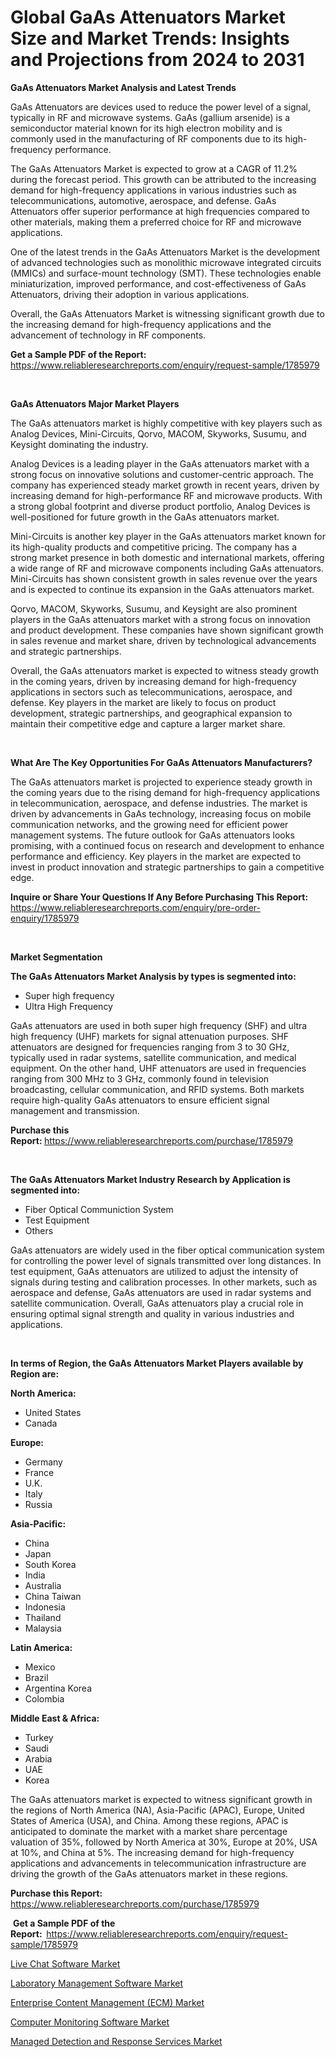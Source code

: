 <p><h1>Global GaAs Attenuators Market Size and Market Trends: Insights and Projections from 2024 to 2031</h1></p><p><strong>GaAs Attenuators Market Analysis and Latest Trends</strong></p>
<p><p>GaAs Attenuators are devices used to reduce the power level of a signal, typically in RF and microwave systems. GaAs (gallium arsenide) is a semiconductor material known for its high electron mobility and is commonly used in the manufacturing of RF components due to its high-frequency performance.</p><p>The GaAs Attenuators Market is expected to grow at a CAGR of 11.2% during the forecast period. This growth can be attributed to the increasing demand for high-frequency applications in various industries such as telecommunications, automotive, aerospace, and defense. GaAs Attenuators offer superior performance at high frequencies compared to other materials, making them a preferred choice for RF and microwave applications.</p><p>One of the latest trends in the GaAs Attenuators Market is the development of advanced technologies such as monolithic microwave integrated circuits (MMICs) and surface-mount technology (SMT). These technologies enable miniaturization, improved performance, and cost-effectiveness of GaAs Attenuators, driving their adoption in various applications.</p><p>Overall, the GaAs Attenuators Market is witnessing significant growth due to the increasing demand for high-frequency applications and the advancement of technology in RF components.</p></p>
<p><strong>Get a Sample PDF of the Report:&nbsp;</strong> <a href="https://www.reliableresearchreports.com/enquiry/request-sample/1785979">https://www.reliableresearchreports.com/enquiry/request-sample/1785979</a></p>
<p>&nbsp;</p>
<p><strong>GaAs Attenuators Major Market Players</strong></p>
<p><p>The GaAs attenuators market is highly competitive with key players such as Analog Devices, Mini-Circuits, Qorvo, MACOM, Skyworks, Susumu, and Keysight dominating the industry. </p><p>Analog Devices is a leading player in the GaAs attenuators market with a strong focus on innovative solutions and customer-centric approach. The company has experienced steady market growth in recent years, driven by increasing demand for high-performance RF and microwave products. With a strong global footprint and diverse product portfolio, Analog Devices is well-positioned for future growth in the GaAs attenuators market.</p><p>Mini-Circuits is another key player in the GaAs attenuators market known for its high-quality products and competitive pricing. The company has a strong market presence in both domestic and international markets, offering a wide range of RF and microwave components including GaAs attenuators. Mini-Circuits has shown consistent growth in sales revenue over the years and is expected to continue its expansion in the GaAs attenuators market.</p><p>Qorvo, MACOM, Skyworks, Susumu, and Keysight are also prominent players in the GaAs attenuators market with a strong focus on innovation and product development. These companies have shown significant growth in sales revenue and market share, driven by technological advancements and strategic partnerships.</p><p>Overall, the GaAs attenuators market is expected to witness steady growth in the coming years, driven by increasing demand for high-frequency applications in sectors such as telecommunications, aerospace, and defense. Key players in the market are likely to focus on product development, strategic partnerships, and geographical expansion to maintain their competitive edge and capture a larger market share.</p></p>
<p>&nbsp;</p>
<p><strong>What Are The Key Opportunities For GaAs Attenuators Manufacturers?</strong></p>
<p><p>The GaAs attenuators market is projected to experience steady growth in the coming years due to the rising demand for high-frequency applications in telecommunication, aerospace, and defense industries. The market is driven by advancements in GaAs technology, increasing focus on mobile communication networks, and the growing need for efficient power management systems. The future outlook for GaAs attenuators looks promising, with a continued focus on research and development to enhance performance and efficiency. Key players in the market are expected to invest in product innovation and strategic partnerships to gain a competitive edge.</p></p>
<p><strong>Inquire or Share Your Questions If Any Before Purchasing This Report:</strong> <a href="https://www.reliableresearchreports.com/enquiry/pre-order-enquiry/1785979">https://www.reliableresearchreports.com/enquiry/pre-order-enquiry/1785979</a></p>
<p>&nbsp;</p>
<p><strong>Market Segmentation</strong></p>
<p><strong>The GaAs Attenuators Market Analysis by types is segmented into:</strong></p>
<p><ul><li>Super high frequency</li><li>Ultra High Frequency</li></ul></p>
<p><p>GaAs attenuators are used in both super high frequency (SHF) and ultra high frequency (UHF) markets for signal attenuation purposes. SHF attenuators are designed for frequencies ranging from 3 to 30 GHz, typically used in radar systems, satellite communication, and medical equipment. On the other hand, UHF attenuators are used in frequencies ranging from 300 MHz to 3 GHz, commonly found in television broadcasting, cellular communication, and RFID systems. Both markets require high-quality GaAs attenuators to ensure efficient signal management and transmission.</p></p>
<p><strong>Purchase this Report:&nbsp;</strong><a href="https://www.reliableresearchreports.com/purchase/1785979">https://www.reliableresearchreports.com/purchase/1785979</a></p>
<p>&nbsp;</p>
<p><strong>The GaAs Attenuators Market Industry Research by Application is segmented into:</strong></p>
<p><ul><li>Fiber Optical Communiction System</li><li>Test Equipment</li><li>Others</li></ul></p>
<p><p>GaAs attenuators are widely used in the fiber optical communication system for controlling the power level of signals transmitted over long distances. In test equipment, GaAs attenuators are utilized to adjust the intensity of signals during testing and calibration processes. In other markets, such as aerospace and defense, GaAs attenuators are used in radar systems and satellite communication. Overall, GaAs attenuators play a crucial role in ensuring optimal signal strength and quality in various industries and applications.</p></p>
<p>&nbsp;</p>
<p><strong>In terms of Region, the GaAs Attenuators Market Players available by Region are:</strong></p>
<p>
    <p> <strong> North America: </strong>
        <ul>
            <li>United States</li>
            <li>Canada</li>
        </ul>
        </p> 
    <p> <strong> Europe: </strong>
        <ul>
            <li>Germany</li>
            <li>France</li>
            <li>U.K.</li>
            <li>Italy</li>
            <li>Russia</li>
        </ul>
        </p> 
    <p> <strong> Asia-Pacific: </strong>
        <ul>
            <li>China</li>
            <li>Japan</li>
            <li>South Korea</li>
            <li>India</li>
            <li>Australia</li>
            <li>China Taiwan</li>
            <li>Indonesia</li>
            <li>Thailand</li>
            <li>Malaysia</li>
        </ul>
        </p> 
    <p> <strong> Latin America: </strong>
        <ul>
            <li>Mexico</li>
            <li>Brazil</li>
            <li>Argentina Korea</li>
            <li>Colombia</li>
        </ul>
        </p> 
    <p> <strong> Middle East & Africa: </strong>
        <ul>
            <li>Turkey</li>
            <li>Saudi</li>
            <li>Arabia</li>
            <li>UAE</li>
            <li>Korea</li>
        </ul>
    </p>
    </p>
<p><p>The GaAs attenuators market is expected to witness significant growth in the regions of North America (NA), Asia-Pacific (APAC), Europe, United States of America (USA), and China. Among these regions, APAC is anticipated to dominate the market with a market share percentage valuation of 35%, followed by North America at 30%, Europe at 20%, USA at 10%, and China at 5%. The increasing demand for high-frequency applications and advancements in telecommunication infrastructure are driving the growth of the GaAs attenuators market in these regions.</p></p>
<p><strong>Purchase this Report: </strong><a href="https://www.reliableresearchreports.com/purchase/1785979">https://www.reliableresearchreports.com/purchase/1785979</a></p>
<p>&nbsp;<strong>Get a Sample PDF of the Report:&nbsp;&nbsp;</strong><a href="https://www.reliableresearchreports.com/enquiry/request-sample/1785979">https://www.reliableresearchreports.com/enquiry/request-sample/1785979</a></p>
<p><strong></strong></p>
<p><p><a href="https://medium.com/@bobbyrobinson56/live-chat-software-market-outlook-industry-overview-and-forecast-2024-to-2031-a74e3ccf54a1">Live Chat Software Market</a></p><p><a href="https://medium.com/@joannebell6556/laboratory-management-software-market-share-evolution-and-market-growth-trends-2024-2031-d4a7c5994978">Laboratory Management Software Market</a></p><p><a href="https://medium.com/@bobbyrobinson56/enterprise-content-management-ecm-market-the-key-to-successful-business-strategy-forecast-till-0b23bd72a1da">Enterprise Content Management (ECM) Market</a></p><p><a href="https://medium.com/@joannebell6556/computer-monitoring-software-market-insight-market-trends-growth-forecasted-from-2024-to-2031-45157eed3b40">Computer Monitoring Software Market</a></p><p><a href="https://medium.com/@joannebell6556/managed-detection-and-response-services-market-size-reveals-the-best-marketing-channels-in-global-e23020a0a0df">Managed Detection and Response Services Market</a></p></p>